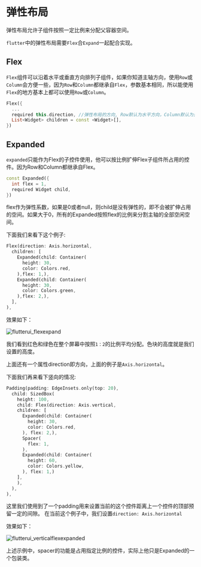 # 弹性布局

弹性布局允许子组件按照一定比例来分配父容器空间。

`flutter`中的弹性布局需要`Flex`合`Expand`一起配合实现。

## Flex 

`Flex`组件可以沿着水平或垂直方向排列子组件，如果你知道主轴方向，使用`Row`或`Column`会方便一些，因为`Row`和`Column`都继承自`Flex`，参数基本相同，所以能使用`Flex`的地方基本上都可以使用`Row`或`Column`。

```dart
Flex({
  ...
  required this.direction, //弹性布局的方向, Row默认为水平方向，Column默认为垂直方向
  List<Widget> children = const <Widget>[],
})
```

## Expanded

`expanded`只能作为Flex的子控件使用，他可以按比例扩伸Flex子组件所占用的控件。因为Row和Column都继承自Flex。

```dart
const Expanded({
  int flex = 1, 
  required Widget child,
})
```

flex作为弹性系数，如果是0或者null，则child是没有弹性的，即不会被扩伸占用的空间。如果大于0，所有的Expanded按照flex的比例来分割主轴的全部空闲空间。

下面我们来看下这个例子:

```dart
Flex(direction: Axis.horizontal,
  children: [
    Expanded(child: Container(
      height: 30,
      color: Colors.red,
    ),flex: 1,),
    Expanded(child: Container(
      height: 30,
      color: Colors.green,
    ),flex: 2,),
  ],
),
```
效果如下：

![flutterui_flexexpand]()

我们看到红色和绿色在整个屏幕中按照`1：2`的比例平均分配。色块的高度就是我们设置的高度。

上面还有一个属性direction即方向，上面的例子是`Axis.horizontal`。

下面我们再来看下竖向的情况:

```dart
Padding(padding: EdgeInsets.only(top: 20),
  child: SizedBox(
    height: 100,
    child: Flex(direction: Axis.vertical,
    children: [
      Expanded(child: Container(
        height: 30,
        color: Colors.red,
      ), flex: 2,),
      Spacer(
        flex: 1,
      ),
      Expanded(child: Container(
        height: 60,
        color: Colors.yellow,
      ), flex: 1,)
    ],
    ),
  ),
),
```
这里我们使用到了一个padding用来设置当前的这个控件距离上一个控件的顶部预留一定的间隙。
在当前这个例子中，我们设置`direction: Axis.horizontal`

效果如下：

![flutterui_verticalflexexpanded]()

上述示例中，spacer的功能是占用指定比例的控件，实际上他只是Expanded的一个包装类。





